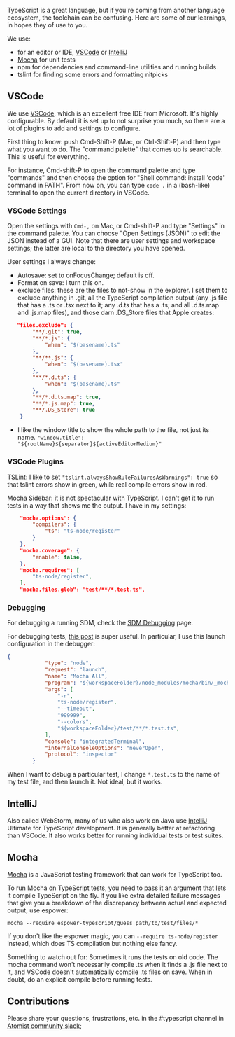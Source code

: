 TypeScript is a great language, but if you're coming from another language ecosystem,
the toolchain can be confusing. Here are some of our learnings, in hopes they of use
to you.

We use:
   * for an editor or IDE, [VSCode](#vscode) or [IntelliJ](#intellij)
   * [Mocha](#mocha) for unit tests
   * npm for dependencies and command-line utilities and running builds
   * tslint for finding some errors and formatting nitpicks

## VSCode
We use [VSCode](https://code.visualstudio.com/), which is an excellent free IDE from Microsoft. It's highly
configurable. By default it is set up to not surprise you much, so there are a lot
of plugins to add and settings to configure.

First thing to know: push Cmd-Shift-P (Mac, or Ctrl-Shift-P) and then type what you want to do. The "command palette" that comes up is searchable. This is useful for everything.

For instance, Cmd-shift-P to open the command palette and type "commands" and then choose the option for "Shell command: install 'code' command in PATH". From now on, you can type `code .` in a (bash-like) terminal to open the current directory in VSCode.

### VSCode Settings

Open the settings with `Cmd-,` on Mac, or Cmd-shift-P and type "Settings" in the command palette. You can choose "Open Settings (JSON)" to edit the JSON instead of a GUI. Note that there are user settings and workspace settings; the latter are local to the directory you have opened.

User settings I always change:

   * Autosave: set to onFocusChange; default is off.
   * Format on save: I turn this on.
   * exclude files: these are the files to not-show in the explorer. I set them to exclude anything in .git, all the TypeScript compilation output (any .js file that has a .ts or .tsx next to it; any .d.ts that has a .ts; and all .d.ts.map and .js.map files), and those darn .DS_Store files that Apple creates:

```json
   "files.exclude": {
        "**/.git": true,
        "**/*.js": {
            "when": "$(basename).ts"
        },
        "**/**.js": {
            "when": "$(basename).tsx"
        },
        "**/*.d.ts": {
            "when": "$(basename).ts"
        },
        "**/*.d.ts.map": true,
        "**/*.js.map": true,
        "**/.DS_Store": true
    }
```

   * I like the window title to show the whole path to the file, not just its name. `"window.title": "${rootName}${separator}${activeEditorMedium}"`

### VSCode Plugins

TSLint: I like to set `"tslint.alwaysShowRuleFailuresAsWarnings": true` so that tslint errors show in green, while
real compile errors show in red.

Mocha Sidebar: it is not spectacular with TypeScript. I can't get it to run tests in a way that shows me the output.
I have in my settings: 
```json
    "mocha.options": {
        "compilers": {
            "ts": "ts-node/register"
        }
    },
    "mocha.coverage": {
        "enable": false,
    },
    "mocha.requires": [
        "ts-node/register",
    ],
    "mocha.files.glob": "test/**/*.test.ts",
```

### Debugging

For debugging a running SDM, check the [SDM Debugging](#sdm-debug.md) page.

For debugging tests, [this post](https://medium.com/@FizzyInTheHall/run-typescript-mocha-tests-in-visual-studio-code-58e62a173575) is super useful.
In particular, I use this launch configuration in the debugger:

```json
{
            "type": "node",
            "request": "launch",
            "name": "Mocha All",
            "program": "${workspaceFolder}/node_modules/mocha/bin/_mocha",
            "args": [
                "-r",
                "ts-node/register",
                "--timeout",
                "999999",
                "--colors",
                "${workspaceFolder}/test/**/*.test.ts",
            ],
            "console": "integratedTerminal",
            "internalConsoleOptions": "neverOpen",
            "protocol": "inspector"
        }
```

When I want to debug a particular test, I change `*.test.ts` to the name of my test file, and then launch it. Not ideal, but it works.

## IntelliJ

Also called WebStorm, many of us who also work on Java use [IntelliJ](https://www.jetbrains.com/idea/) Ultimate
for TypeScript development. It is generally better at refactoring than VSCode. It also works better for running individual tests or test suites.

## Mocha

[Mocha](https://mochajs.org/) is a JavaScript testing framework that can work for TypeScript too. 

To run Mocha on TypeScript tests, you need to pass it an argument that lets it compile TypeScript on the fly. If you like extra detailed failure messages that give you a breakdown of the discrepancy between actual and expected output, use espower:

`mocha --require espower-typescript/guess path/to/test/files/*`

If you don't like the espower magic, you can `--require ts-node/register` instead, which does TS compilation but nothing else fancy.

Something to watch out for: Sometimes it runs the tests on old code. The mocha command won't necessarily compile .ts when it finds a .js file next to it, and VSCode doesn't automatically compile .ts files on save. When in doubt, do an explicit compile before running tests.

## Contributions

Please share your questions, frustrations, etc. in the #typescript channel in [Atomist community slack](https://join.atomist.com);